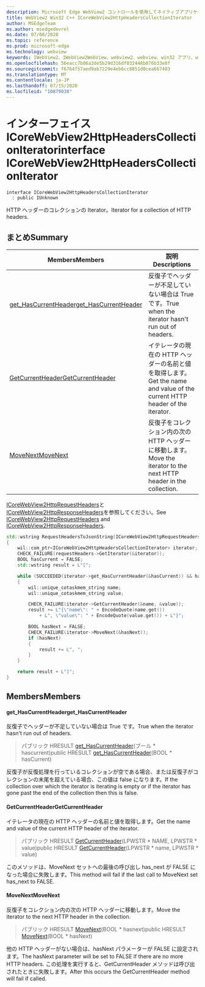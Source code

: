 ```yaml
---
description: Microsoft Edge WebView2 コントロールを使用してネイティブアプリケーションに web 技術 (HTML、CSS、JavaScript) を埋め込む
title: WebView2 Win32 C++ ICoreWebView2HttpHeadersCollectionIterator
author: MSEdgeTeam
ms.author: msedgedevrel
ms.date: 07/08/2020
ms.topic: reference
ms.prod: microsoft-edge
ms.technology: webview
keywords: IWebView2、IWebView2WebView、webview2、webview、win32 アプリ、win32、edge、ICoreWebView2、ICoreWebView2Controller、browser control、edge html、ICoreWebView2HttpHeadersCollectionIterator
ms.openlocfilehash: 56eacc7b06a3de5b29d316df032448b076b33e8f
ms.sourcegitcommit: f6764f57aed9ab7229e4eb6cc8851d0cea667403
ms.translationtype: MT
ms.contentlocale: ja-JP
ms.lasthandoff: 07/15/2020
ms.locfileid: "10879038"
---
```

# <span data-ttu-id="46488-104">インターフェイス ICoreWebView2HttpHeadersCollectionIterator</span><span class="sxs-lookup"><span data-stu-id="46488-104">interface ICoreWebView2HttpHeadersCollectionIterator</span></span> 

```
interface ICoreWebView2HttpHeadersCollectionIterator
  : public IUnknown
```

<span data-ttu-id="46488-105">HTTP ヘッダーのコレクションの Iterator。</span><span class="sxs-lookup"><span data-stu-id="46488-105">Iterator for a collection of HTTP headers.</span></span>

## <span data-ttu-id="46488-106">まとめ</span><span class="sxs-lookup"><span data-stu-id="46488-106">Summary</span></span>

 <span data-ttu-id="46488-107">Members</span><span class="sxs-lookup"><span data-stu-id="46488-107">Members</span></span>                        | <span data-ttu-id="46488-108">説明</span><span class="sxs-lookup"><span data-stu-id="46488-108">Descriptions</span></span>
--------------------------------|---------------------------------------------
[<span data-ttu-id="46488-109">get_HasCurrentHeader</span><span class="sxs-lookup"><span data-stu-id="46488-109">get_HasCurrentHeader</span></span>](#get_hascurrentheader) | <span data-ttu-id="46488-110">反復子でヘッダーが不足していない場合は True です。</span><span class="sxs-lookup"><span data-stu-id="46488-110">True when the iterator hasn't run out of headers.</span></span>
[<span data-ttu-id="46488-111">GetCurrentHeader</span><span class="sxs-lookup"><span data-stu-id="46488-111">GetCurrentHeader</span></span>](#getcurrentheader) | <span data-ttu-id="46488-112">イテレータの現在の HTTP ヘッダーの名前と値を取得します。</span><span class="sxs-lookup"><span data-stu-id="46488-112">Get the name and value of the current HTTP header of the iterator.</span></span>
[<span data-ttu-id="46488-113">MoveNext</span><span class="sxs-lookup"><span data-stu-id="46488-113">MoveNext</span></span>](#movenext) | <span data-ttu-id="46488-114">反復子をコレクション内の次の HTTP ヘッダーに移動します。</span><span class="sxs-lookup"><span data-stu-id="46488-114">Move the iterator to the next HTTP header in the collection.</span></span>

<span data-ttu-id="46488-115">[ICoreWebView2HttpRequestHeaders](icorewebview2httprequestheaders.md)と[ICoreWebView2HttpResponseHeaders](icorewebview2httpresponseheaders.md)を参照してください。</span><span class="sxs-lookup"><span data-stu-id="46488-115">See [ICoreWebView2HttpRequestHeaders](icorewebview2httprequestheaders.md) and [ICoreWebView2HttpResponseHeaders](icorewebview2httpresponseheaders.md).</span></span> 
```cpp
std::wstring RequestHeadersToJsonString(ICoreWebView2HttpRequestHeaders* requestHeaders)
{
    wil::com_ptr<ICoreWebView2HttpHeadersCollectionIterator> iterator;
    CHECK_FAILURE(requestHeaders->GetIterator(&iterator));
    BOOL hasCurrent = FALSE;
    std::wstring result = L"[";

    while (SUCCEEDED(iterator->get_HasCurrentHeader(&hasCurrent)) && hasCurrent)
    {
        wil::unique_cotaskmem_string name;
        wil::unique_cotaskmem_string value;

        CHECK_FAILURE(iterator->GetCurrentHeader(&name, &value));
        result += L"{\"name\": " + EncodeQuote(name.get())
            + L", \"value\": " + EncodeQuote(value.get()) + L"}";

        BOOL hasNext = FALSE;
        CHECK_FAILURE(iterator->MoveNext(&hasNext));
        if (hasNext)
        {
            result += L", ";
        }
    }

    return result + L"]";
}
```

## <span data-ttu-id="46488-116">Members</span><span class="sxs-lookup"><span data-stu-id="46488-116">Members</span></span>

#### <span data-ttu-id="46488-117">get_HasCurrentHeader</span><span class="sxs-lookup"><span data-stu-id="46488-117">get_HasCurrentHeader</span></span> 

<span data-ttu-id="46488-118">反復子でヘッダーが不足していない場合は True です。</span><span class="sxs-lookup"><span data-stu-id="46488-118">True when the iterator hasn't run out of headers.</span></span>

> <span data-ttu-id="46488-119">パブリック HRESULT [get_HasCurrentHeader](#get_hascurrentheader)(ブール \* hascurrent)</span><span class="sxs-lookup"><span data-stu-id="46488-119">public HRESULT [get_HasCurrentHeader](#get_hascurrentheader)(BOOL \* hasCurrent)</span></span>

<span data-ttu-id="46488-120">反復子が反復処理を行っているコレクションが空である場合、または反復子がコレクションの末尾を超えている場合、この値は false になります。</span><span class="sxs-lookup"><span data-stu-id="46488-120">If the collection over which the iterator is iterating is empty or if the iterator has gone past the end of the collection then this is false.</span></span>

#### <span data-ttu-id="46488-121">GetCurrentHeader</span><span class="sxs-lookup"><span data-stu-id="46488-121">GetCurrentHeader</span></span> 

<span data-ttu-id="46488-122">イテレータの現在の HTTP ヘッダーの名前と値を取得します。</span><span class="sxs-lookup"><span data-stu-id="46488-122">Get the name and value of the current HTTP header of the iterator.</span></span>

> <span data-ttu-id="46488-123">パブリック HRESULT [GetCurrentHeader](#getcurrentheader)(LPWSTR \* NAME, LPWSTR \* value)</span><span class="sxs-lookup"><span data-stu-id="46488-123">public HRESULT [GetCurrentHeader](#getcurrentheader)(LPWSTR \* name, LPWSTR \* value)</span></span>

<span data-ttu-id="46488-124">このメソッドは、MoveNext セットへの最後の呼び出し has_next が FALSE になった場合に失敗します。</span><span class="sxs-lookup"><span data-stu-id="46488-124">This method will fail if the last call to MoveNext set has_next to FALSE.</span></span>

#### <span data-ttu-id="46488-125">MoveNext</span><span class="sxs-lookup"><span data-stu-id="46488-125">MoveNext</span></span> 

<span data-ttu-id="46488-126">反復子をコレクション内の次の HTTP ヘッダーに移動します。</span><span class="sxs-lookup"><span data-stu-id="46488-126">Move the iterator to the next HTTP header in the collection.</span></span>

> <span data-ttu-id="46488-127">パブリック HRESULT [MoveNext](#movenext)(BOOL \* hasnext)</span><span class="sxs-lookup"><span data-stu-id="46488-127">public HRESULT [MoveNext](#movenext)(BOOL \* hasNext)</span></span>

<span data-ttu-id="46488-128">他の HTTP ヘッダーがない場合は、hasNext パラメーターが FALSE に設定されます。</span><span class="sxs-lookup"><span data-stu-id="46488-128">The hasNext parameter will be set to FALSE if there are no more HTTP headers.</span></span> <span data-ttu-id="46488-129">この処理を実行すると、GetCurrentHeader メソッドは呼び出されたときに失敗します。</span><span class="sxs-lookup"><span data-stu-id="46488-129">After this occurs the GetCurrentHeader method will fail if called.</span></span>

